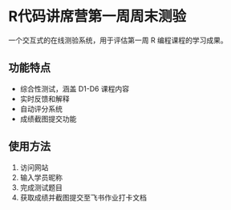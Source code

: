 # R代码讲席营第一周周末测验

一个交互式的在线测验系统，用于评估第一周 R 编程课程的学习成果。

## 功能特点

- 综合性测试，涵盖 D1-D6 课程内容
- 实时反馈和解释
- 自动评分系统
- 成绩截图提交功能

## 使用方法

1. 访问网站
2. 输入学员昵称
3. 完成测试题目
4. 获取成绩并截图提交至飞书作业打卡文档
